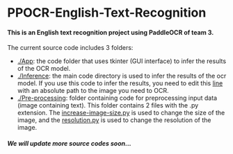 # PPOCR-English-Text-Recognition

#### This is an English text recognition project using PaddleOCR of team 3.
The current source code includes 3 folders:
- [./App](App): the code folder that uses tkinter (GUI interface) to infer the results of the OCR model.
- [./Inference](Inference): the main code directory is used to infer the results of the ocr model. If you use this code to infer the results, you need to edit this [line](Inference/infer_demo.py#L69) with an absolute path to the image you need to OCR.
- [./Pre-processing](Pre-processing): folder containing code for preprocessing input data (image containing text). This folder contains 2 files with the .py extension. The [increase-image-size.py](Pre-processing/increase-image-size.py) is used to change the size of the image, and the [resolution.py](Pre-processing/resolution.py) is used to change the resolution of the image.

##### We will update more source codes soon...
